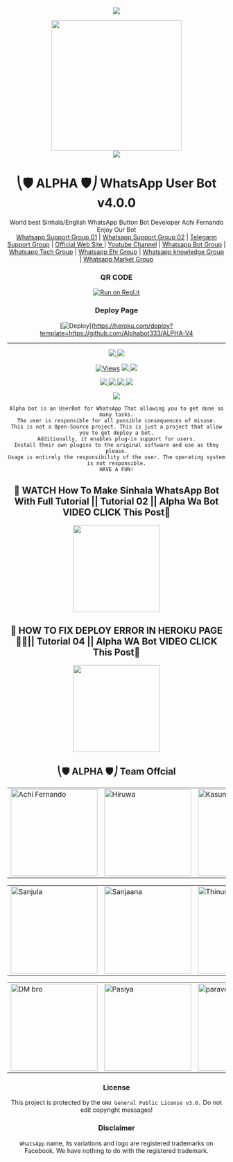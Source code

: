 

<div align="center">		
<img src= "https://camo.githubusercontent.com/71b837571c48af3aa60a73dbc9d5936aa359d78efbfa8a6743cbbbc16b80ef4d/68747470733a2f2f63646e2e646973636f72646170702e636f6d2f6174746163686d656e74732f3830353930323039333930363630383138362f3830353931333937323533353539303932322f74656e6f722e676966"/>
</p>
<div align="center">
  <img src="https://telegra.ph/file/cd6032c65c27e0510ddad.jpg" width="300" height="300">
	<div align="center">
<img src= "https://camo.githubusercontent.com/71b837571c48af3aa60a73dbc9d5936aa359d78efbfa8a6743cbbbc16b80ef4d/68747470733a2f2f63646e2e646973636f72646170702e636f6d2f6174746163686d656e74732f3830353930323039333930363630383138362f3830353931333937323533353539303932322f74656e6f722e676966"/>
</p>

  <h1>⎝🛡️ ALPHA 🛡️⎠ WhatsApp User Bot v4.0.0</h1>
</div>
<p align="center">
    World best Sinhala/English WhatsApp Button Bot Developer Achi Fernando Enjoy Our Bot
    <br>
        <a href="https://chat.whatsapp.com/EmxfOklzLVIIyDEKPx4IYj">Whatsapp Support Group 01</a> |
	<a href="https://chat.whatsapp.com/KpBbjUuoKCE5DclK9lKdr0">Whatsapp Support Group 02</a> |
	<a href="https://t.me/+TaQGxVd7ZM43NDk1">Telegarm Support Group</a> |
	<a href="https://achibrolk.wordpress.com/alpha-bot-service">Official Web Site </a> |
        <a href="https://www.youtube.com/c/ABLKPGAchiBrolk">Youtube Channel</a> |
	<a href="https://chat.whatsapp.com/FTtlr84ndUWIkR7PeHoqXJ">Whatsapp Bot Group</a> |
	<a href="https://chat.whatsapp.com/KQRCEydZ4QwJ7JpKypx5gg">Whatsapp Tech Group</a> |
	<a href="https://chat.whatsapp.com/BiRfTmouLQ2J7MaLdczOY5">Whatsapp Ehi Group</a> |
	<a href="https://chat.whatsapp.com/GPUvBfhhz7OLZhckbGi8mj">Whatsapp knowledge Group</a> |
	<a href="https://chat.whatsapp.com/GSijEqwPZBS4a3VzzlvKLM">Whatsapp Market Group</a>
    <br>
</p>
	
### QR CODE
[![Run on Repl.it](https://repl.it/badge/github/quiec/whatsasena)](https://replit.com/@CTONLINE/ALPHA-Qr-Session?v=1)

### Deploy Page
[![Deploy](https://www.herokucdn.com/deploy/button.svg)](https://heroku.com/deploy?template=https://github.com/Alphabot333/ALPHA-V4
</div>

----

<p align="center">
  <a href="https://github.com/AchiyaCT/ALPHA-V4">
    <img src="https://img.shields.io/docker/pulls/AchiyaCT/ALPHA-V4?style=flat-square&label=Docker+Pulls">
  </a>
  <a href="https://github.com/AchiyaCT/ALPHA-V4">
    <img src="https://img.shields.io/docker/image-size/AchiyaCT/ALPHA-V4?style=flat-square&logo=github&label=Image Size">
    
  </a>
</p>

<p align="center">

  <a href="https://github.com/AchiyaCT/ALPHA-V4">
    <img src="https://hits.seeyoufarm.com/api/count/incr/badge.svg?url=https%3A%2F%2Fgithub.com%2FAchiyaCT%2FALPHA-V4&count_bg=%2379C83D&title_bg=%23555555&icon=gitpod.svg&icon_color=%23E7E7E7&title=Views&edge_flat=false" alt="Views"/></a>
  
  </a>
  <a href="https://github.com/AchiyaCT/ALPHA-V4">
    <img src="https://img.shields.io/github/forks/AchiyaCT/ALPHA-V4?label=Fork&style=social">
    
  </a>
  <a href="https://github.com/AchiyaCT/ALPHA-V4/stargazers">
    <img src="https://img.shields.io/github/stars/AchiyaCT/ALPHA-V4?style=social">
  </a>
</p>

<p align="center">
  <a href="https://github.com/AchiyaCT/ALPHA-V4">
    <img src="https://img.shields.io/github/repo-size/AchiyaCT/ALPHA-V4?color=purple&label=Repo%20Size&style=plastic">

  </a>
  <a href="https://github.com/AchiyaCT/ALPHA-V4">
    <img src="https://img.shields.io/github/license/AchiyaCT/ALPHA-V4?color=purple&label=License&style=plastic">

  </a>
  <a href="https://github.com/AchiyaCT/ALPHA-V4">
    <img src="https://img.shields.io/github/languages/top/AchiyaCT/ALPHA-V4?color=purple&label=Javascript&style=plastic">

  </a>
  <a href="https://github.com/AchiyaCT/ALPHA-V4">
    <img src="https://img.shields.io/static/v1?label=Author&message=Achi%20Fernando&color=purple&style=plastic">

  </a>
  </p>
 <p align="center">
  <a href="https://wa.me/94784506970">
    <img src="https://img.shields.io/badge/Contact%20Me%20On%20Whatsapp-Alpha%20Achi%20Fernando-purple&style=plastic">

  </a>
</p>
 
```
Alpha bot is an UserBot for WhatsApp That allowing you to get done so many tasks.
The user is responsible for all possible consequences of misuse.
This is not a Open-Source project. This is just a project that allow you to get deploy a bot.
Additionally, it enables plug-in support for users.
Install their own plugins to the original software and use as they please.
Usage is entirely the responsibility of the user. The operating system is not responsible.
HAVE A FUN!
```


## 📛 WATCH How To Make Sinhala WhatsApp Bot With Full Tutorial || Tutorial 02 || Alpha Wa Bot VIDEO CLICK This Post📛
<div>
	<a href="https://www.youtube.com/watch?v=9kJlE9RYKeo">
<img src="https://telegra.ph/file/3e7b77ce00c3fb8900452.jpg" width="200"></br></a>
</div>



## 📛 HOW TO FIX DEPLOY ERROR IN HEROKU PAGE 💯🔥|| Tutorial 04 || Alpha WA Bot VIDEO CLICK This Post📛
<div>
	<a href="https://youtu.be/uAuIcxlGFKw">
<img src="https://telegra.ph/file/76d724f5dec960374d486.jpg" width="200"></br></a>
</div>



## ⎝🛡️ ALPHA 🛡️⎠ Team Offcial

<table>
										<tbody>
											<tr>
												<td><a href="https://duanf0484.wixsite.com/achi-bro-lk"><img src="https://telegra.ph/file/652c80bc6ca6cefb89971.jpg" width="200" height="200" alt="Achi Fernando"></a></td>
												<td><a href="https://github.com/Dark-Knight-Hiruwa"><img src="https://telegra.ph/file/75ff82ccd0a33f367159e.jpg" width="200" height="200" alt="Hiruwa"></a></td>
												<td><a href="https://www.youtube.com/c/PearlYT-JRVSW"><img src="https://telegra.ph/file/165736f2772cc02707c8c.jpg" width="200" height="200" alt="Kasun"></a></td>
											</tr>
										</tbody>
									</table>
                  <table>
										<tbody>
											<tr>
												<td><a href="https://wa.me/94717954374"><img src="https://telegra.ph/file/4786f4988fb4b24912c57.jpg" width="200" height="200" alt="Sanjula"></a></td>
												<td><a href="https://www.youtube.com/c/TechDeiyo"><img src="https://telegra.ph/file/78760d8588364907312ff.jpg" width="200" height="200" alt="Sanjaana"></a></td>
                        <td><a href="httsp://github.com/BlackAmda/"><img src="https://telegra.ph/file/ca981c7bba778186bbee0.jpg" width="200" height="200" alt="Thinura"></a></td>
											</tr>
									</table>
                  <table>
										<tbody>
											<tr>
												<td><a href="https://www.youtube.com/channel/UCAafO2_JLzGHl_Le7BTkY3A/featured"><img src="https://telegra.ph/file/aeda8f2eaafd13392f1f9.jpg" width="200" height="200" alt="DM bro"></a></td>
												<td><a href="https://wa.me/94785972996"><img src="https://telegra.ph/file/dff347f2fcfcf64434085.jpg" width="200" height="200" alt="Pasiya"></a></td>
												<td><a href="https://wa.me/94703164788"><img src="https://telegra.ph/file/3d995871d0857d7475495.jpg" width="200" height="200" alt="paraveen"></a></td>
											</tr>
										</tbody>
									</table>

### License
This project is protected by the `GNU General Public License v3.0.`
Do not edit copyright messages!

### Disclaimer
`WhatsApp` name, its variations and logo are registered trademarks on Facebook. We have nothing to do with the registered trademark.
